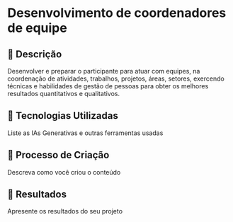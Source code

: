 # Desenvolvimento de coordenadores de equipe

## 📒 Descrição
Desenvolver e preparar o participante para atuar com equipes, na coordenação de atividades, trabalhos, projetos, áreas, setores, exercendo técnicas e habilidades de gestão de pessoas para obter os melhores resultados quantitativos e qualitativos.

## 🤖 Tecnologias Utilizadas
Liste as IAs Generativas e outras ferramentas usadas

## 🧐 Processo de Criação
Descreva como você criou o conteúdo

## 🚀 Resultados
Apresente os resultados do seu projeto

